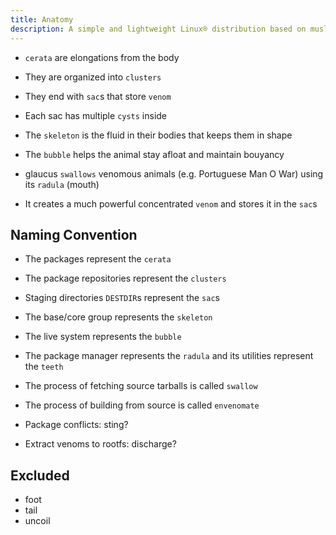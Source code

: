 ```yaml
---
title: Anatomy
description: A simple and lightweight Linux® distribution based on musl libc and toybox
---
```


- `cerata` are elongations from the body
- They are organized into `clusters`
- They end with `sac`s that store `venom`
- Each sac has multiple `cysts` inside

- The `skeleton` is the fluid in their bodies that keeps them in shape
- The `bubble` helps the animal stay afloat and maintain bouyancy

- glaucus `swallows` venomous animals (e.g. Portuguese Man O War) using its `radula` (mouth)
- It creates a much powerful concentrated `venom` and stores it in the `sac`s

## Naming Convention
- The packages represent the `cerata`
- The package repositories represent the `clusters`
- Staging directories `DESTDIR`s represent the `sac`s

- The base/core group represents the `skeleton`
- The live system represents the `bubble`

- The package manager represents the `radula` and its utilities represent the `teeth`
- The process of fetching source tarballs is called `swallow`
- The process of building from source is called `envenomate`

- Package conflicts: sting?
- Extract venoms to rootfs: discharge?

## Excluded
- foot
- tail
- uncoil
